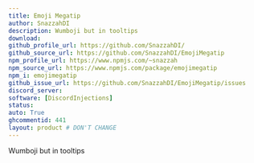 ```yaml
---
title: Emoji Megatip
author: SnazzahDI
description: Wumboji but in tooltips
download:
github_profile_url: https://github.com/SnazzahDI/
github_source_url: https://github.com/SnazzahDI/EmojiMegatip
npm_profile_url: https://www.npmjs.com/~snazzah
npm_source_url: https://www.npmjs.com/package/emojimegatip
npm_i: emojimegatip
github_issue_url: https://github.com/SnazzahDI/EmojiMegatip/issues
discord_server:
software: [DiscordInjections]
status:
auto: True
ghcommentid: 441
layout: product # DON'T CHANGE
---
```

Wumboji but in tooltips